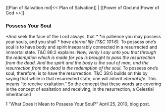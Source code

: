 [[Plan of Salvation.md|<< Plan of Salvation]]  |  [[Power of God.md|Power of God >>]]

### Possess Your Soul

*And seek the face of the Lord always, that *
*in patience you may possess your souls, and you shall *
*have eternal life *(T&C 101:6)*.* To possess one’s soul is to have body and spirit inseparably connected in a resurrected and immortal state. T&C 86:2 explains: *Now, verily I say unto you that through the redemption which is made for you is brought to pass the resurrection from the dead. And the spirit and the body is the soul of man, and the resurrection from the dead is the redemption of the soul.* To possess one’s soul, therefore, is to have the resurrection. T&C 38:6 builds on this by saying that while in that resurrected state, one will *inherit eternal life*. This means “to receive exaltation.” So the concept that these words are covering is the concept of exaltation and receiving, in the resurrection, a Celestial inheritance.1



1 “What Does It Mean to Possess Your Soul?” April 25, 2010, blog post.